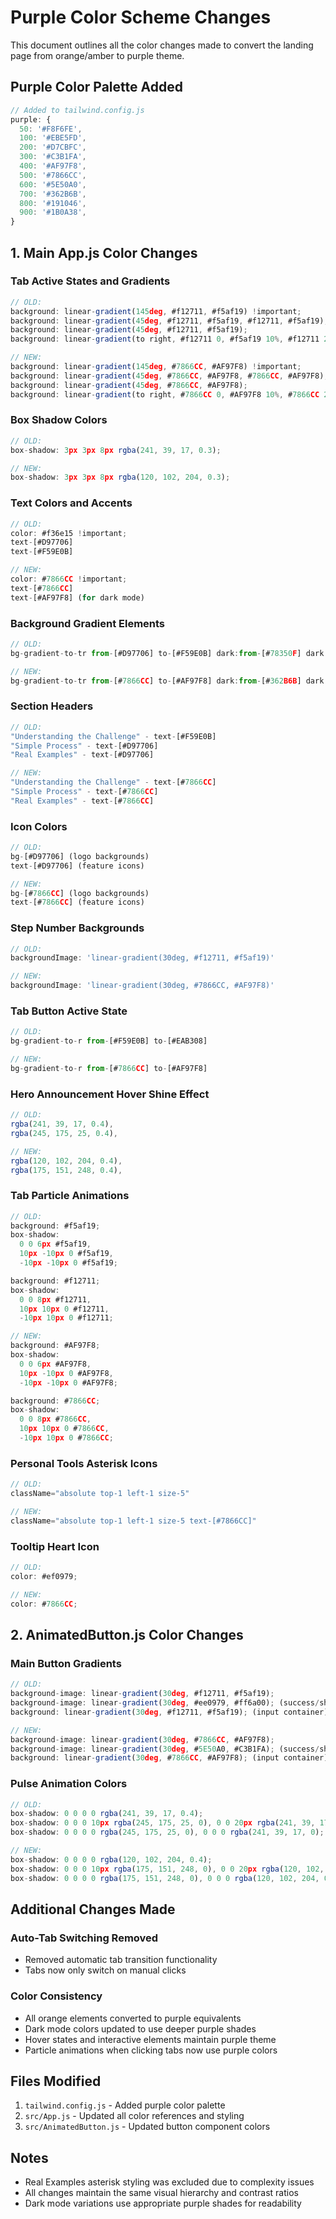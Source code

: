 # Purple Color Scheme Changes

This document outlines all the color changes made to convert the landing page from orange/amber to purple theme.

## Purple Color Palette Added
```javascript
// Added to tailwind.config.js
purple: {
  50: '#F8F6FE',
  100: '#EBE5FD',
  200: '#D7CBFC',
  300: '#C3B1FA',
  400: '#AF97F8',
  500: '#7866CC',
  600: '#5E50A0',
  700: '#362B6B',
  800: '#191046',
  900: '#1B0A38',
}
```

## 1. Main App.js Color Changes

### Tab Active States and Gradients
```javascript
// OLD:
background: linear-gradient(145deg, #f12711, #f5af19) !important;
background: linear-gradient(45deg, #f12711, #f5af19, #f12711, #f5af19);
background: linear-gradient(45deg, #f12711, #f5af19);
background: linear-gradient(to right, #f12711 0, #f5af19 10%, #f12711 20%);

// NEW:
background: linear-gradient(145deg, #7866CC, #AF97F8) !important;
background: linear-gradient(45deg, #7866CC, #AF97F8, #7866CC, #AF97F8);
background: linear-gradient(45deg, #7866CC, #AF97F8);
background: linear-gradient(to right, #7866CC 0, #AF97F8 10%, #7866CC 20%);
```

### Box Shadow Colors
```javascript
// OLD:
box-shadow: 3px 3px 8px rgba(241, 39, 17, 0.3);

// NEW:
box-shadow: 3px 3px 8px rgba(120, 102, 204, 0.3);
```

### Text Colors and Accents
```javascript
// OLD:
color: #f36e15 !important;
text-[#D97706]
text-[#F59E0B]

// NEW:
color: #7866CC !important;
text-[#7866CC]
text-[#AF97F8] (for dark mode)
```

### Background Gradient Elements
```javascript
// OLD:
bg-gradient-to-tr from-[#D97706] to-[#F59E0B] dark:from-[#78350F] dark:to-[#A16207]

// NEW:
bg-gradient-to-tr from-[#7866CC] to-[#AF97F8] dark:from-[#362B6B] dark:to-[#5E50A0]
```

### Section Headers
```javascript
// OLD:
"Understanding the Challenge" - text-[#F59E0B]
"Simple Process" - text-[#D97706]
"Real Examples" - text-[#D97706]

// NEW:
"Understanding the Challenge" - text-[#7866CC]
"Simple Process" - text-[#7866CC]
"Real Examples" - text-[#7866CC]
```

### Icon Colors
```javascript
// OLD:
bg-[#D97706] (logo backgrounds)
text-[#D97706] (feature icons)

// NEW:
bg-[#7866CC] (logo backgrounds)
text-[#7866CC] (feature icons)
```

### Step Number Backgrounds
```javascript
// OLD:
backgroundImage: 'linear-gradient(30deg, #f12711, #f5af19)'

// NEW:
backgroundImage: 'linear-gradient(30deg, #7866CC, #AF97F8)'
```

### Tab Button Active State
```javascript
// OLD:
bg-gradient-to-r from-[#F59E0B] to-[#EAB308]

// NEW:
bg-gradient-to-r from-[#7866CC] to-[#AF97F8]
```

### Hero Announcement Hover Shine Effect
```javascript
// OLD:
rgba(241, 39, 17, 0.4),
rgba(245, 175, 25, 0.4),

// NEW:
rgba(120, 102, 204, 0.4),
rgba(175, 151, 248, 0.4),
```

### Tab Particle Animations
```javascript
// OLD:
background: #f5af19;
box-shadow: 
  0 0 6px #f5af19,
  10px -10px 0 #f5af19,
  -10px -10px 0 #f5af19;

background: #f12711;
box-shadow: 
  0 0 8px #f12711,
  10px 10px 0 #f12711,
  -10px 10px 0 #f12711;

// NEW:
background: #AF97F8;
box-shadow: 
  0 0 6px #AF97F8,
  10px -10px 0 #AF97F8,
  -10px -10px 0 #AF97F8;

background: #7866CC;
box-shadow: 
  0 0 8px #7866CC,
  10px 10px 0 #7866CC,
  -10px 10px 0 #7866CC;
```

### Personal Tools Asterisk Icons
```javascript
// OLD:
className="absolute top-1 left-1 size-5"

// NEW:
className="absolute top-1 left-1 size-5 text-[#7866CC]"
```

### Tooltip Heart Icon
```javascript
// OLD:
color: #ef0979;

// NEW:
color: #7866CC;
```

## 2. AnimatedButton.js Color Changes

### Main Button Gradients
```javascript
// OLD:
background-image: linear-gradient(30deg, #f12711, #f5af19);
background-image: linear-gradient(30deg, #ee0979, #ff6a00); (success/share modes)
background: linear-gradient(30deg, #f12711, #f5af19); (input container)

// NEW:
background-image: linear-gradient(30deg, #7866CC, #AF97F8);
background-image: linear-gradient(30deg, #5E50A0, #C3B1FA); (success/share modes)
background: linear-gradient(30deg, #7866CC, #AF97F8); (input container)
```

### Pulse Animation Colors
```javascript
// OLD:
box-shadow: 0 0 0 0 rgba(241, 39, 17, 0.4);
box-shadow: 0 0 0 10px rgba(245, 175, 25, 0), 0 0 20px rgba(241, 39, 17, 0.2);
box-shadow: 0 0 0 0 rgba(245, 175, 25, 0), 0 0 0 rgba(241, 39, 17, 0);

// NEW:
box-shadow: 0 0 0 0 rgba(120, 102, 204, 0.4);
box-shadow: 0 0 0 10px rgba(175, 151, 248, 0), 0 0 20px rgba(120, 102, 204, 0.2);
box-shadow: 0 0 0 0 rgba(175, 151, 248, 0), 0 0 0 rgba(120, 102, 204, 0);
```

## Additional Changes Made

### Auto-Tab Switching Removed
- Removed automatic tab transition functionality
- Tabs now only switch on manual clicks

### Color Consistency
- All orange elements converted to purple equivalents
- Dark mode colors updated to use deeper purple shades
- Hover states and interactive elements maintain purple theme
- Particle animations when clicking tabs now use purple colors

## Files Modified
1. `tailwind.config.js` - Added purple color palette
2. `src/App.js` - Updated all color references and styling
3. `src/AnimatedButton.js` - Updated button component colors

## Notes
- Real Examples asterisk styling was excluded due to complexity issues
- All changes maintain the same visual hierarchy and contrast ratios
- Dark mode variations use appropriate purple shades for readability